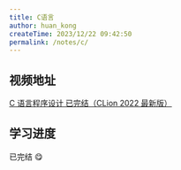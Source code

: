 ```yaml
---
title: C语言
author: huan_kong
createTime: 2023/12/22 09:42:50
permalink: /notes/c/
---
```


## 视频地址

[C 语言程序设计 已完结（CLion 2022 最新版）](https://www.bilibili.com/video/BV1Cr4y137os)

## 学习进度

已完结 😋
